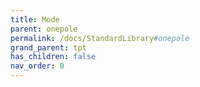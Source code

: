 ```yaml
---
title: Mode
parent: onepole
permalink: /docs/StandardLibrary#onepole
grand_parent: tpt
has_children: false
nav_order: 0
---
```


